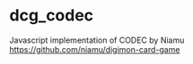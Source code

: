 # dcg_codec

Javascript implementation of CODEC by Niamu
https://github.com/niamu/digimon-card-game

